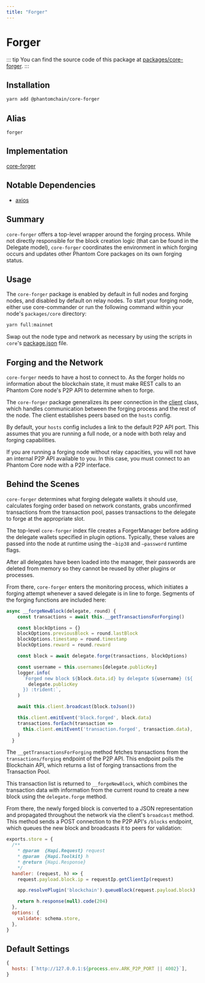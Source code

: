 ```yaml
---
title: "Forger"
---
```


# Forger

::: tip
You can find the source code of this package at [packages/core-forger](https://github.com/PhantomChain/core/tree/develop/packages/core-forger).
:::

## Installation

```bash
yarn add @phantomchain/core-forger
```

## Alias 
`forger`

## Implementation 
[core-forger](https://github.com/PhantomChain/core/tree/develop/packages/core-forger)

## Notable Dependencies

- [axios](https://github.com/axios/axios)

## Summary 

`core-forger` offers a top-level wrapper around the forging process. While not directly responsible for the block creation logic (that can be found in the Delegate model), `core-forger` coordinates the environment in which forging occurs and updates other Phantom Core packages on its own forging status.

## Usage

The `core-forger` package is enabled by default in full nodes and forging nodes, and disabled by default on relay nodes. To start your forging node, either use core-commander or run the following command within your node's `packages/core` directory:

```bash
yarn full:mainnet
```

Swap out the node type and network as necessary by using the scripts in `core`'s [package.json](https://github.com/PhantomChain/core/blob/develop/packages/core/package.json) file.

## Forging and the Network

`core-forger` needs to have a host to connect to. As the forger holds no information about the blockchain state, it must make REST calls to an Phantom Core node's P2P API to determine when to forge. 

The `core-forger` package generalizes its peer connection in the [client](https://github.com/PhantomChain/core/blob/develop/packages/core-forger/lib/client.js) class, which handles communication between the forging process and the rest of the node. The client establishes peers based on the `hosts` config.

By default, your `hosts` config includes a link to the default P2P API port. This assumes that you are running a full node, or a node with both relay and forging capabilities.

If you are running a forging node without relay capacities, you will not have an internal P2P API available to you. In this case, you must connect to an Phantom Core node with a P2P interface. 

## Behind the Scenes

`core-forger` determines what forging delegate wallets it should use, calculates forging order based on network constants, grabs unconfirmed transactions from the transaction pool, passes transactions to the delegate to forge at the appropriate slot.

The top-level `core-forger` index file creates a ForgerManager before adding the delegate wallets specified in plugin options. Typically, these values are passed into the node at runtime using the `—bip38` and `—password` runtime flags.

After all delegates have been loaded into the manager, their passwords are deleted from memory so they cannot be reused by other plugins or processes.

From there, `core-forger` enters the monitoring process, which initiates a forging attempt whenever a saved delegate is in line to forge. Segments of the forging functions are included here:
```js
async __forgeNewBlock(delegate, round) {
    const transactions = await this.__getTransactionsForForging()

    const blockOptions = {}
    blockOptions.previousBlock = round.lastBlock
    blockOptions.timestamp = round.timestamp
    blockOptions.reward = round.reward

    const block = await delegate.forge(transactions, blockOptions)

    const username = this.usernames[delegate.publicKey]
    logger.info(
      `Forged new block ${block.data.id} by delegate ${username} (${
        delegate.publicKey
      }) :trident:`,
    )

    await this.client.broadcast(block.toJson())

    this.client.emitEvent('block.forged', block.data)
    transactions.forEach(transaction =>
      this.client.emitEvent('transaction.forged', transaction.data),
    )
  }
```
The `__getTransactionsForForging` method fetches transactions from the `transactions/forging` endpoint of the P2P API. This endpoint polls the Blockchain API, which returns a list of forging transactions from the Transaction Pool. 

This transaction list is returned to `__forgeNewBlock`, which combines the transaction data with information from the current round to create a new block using the `delegate.forge` method. 

From there, the newly forged block is converted to a JSON representation and propagated throughout the network via the client's `broadcast` method. This method sends a POST connection to the P2P API's `/blocks` endpoint, which queues the new block and broadcasts it to peers for validation:
```js
exports.store = {
  /**
    * @param  {Hapi.Request} request
    * @param  {Hapi.Toolkit} h
    * @return {Hapi.Response}
    */
  handler: (request, h) => {
    request.payload.block.ip = requestIp.getClientIp(request)

    app.resolvePlugin('blockchain').queueBlock(request.payload.block)

    return h.response(null).code(204)
  },
  options: {
    validate: schema.store,
  },
}
```
## Default Settings
```js
{
  hosts: [`http://127.0.0.1:${process.env.ARK_P2P_PORT || 4002}`],
}
```
